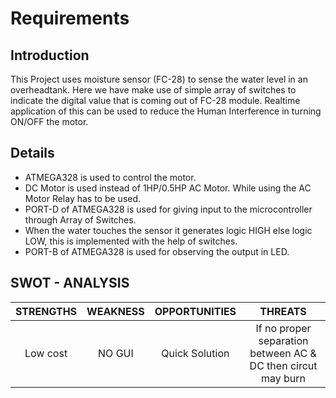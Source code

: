 # Requirements
## Introduction
This Project uses moisture sensor (FC-28) to sense the water level in an overheadtank. 
Here we have make use of simple array of switches to indicate the digital value that is coming out of FC-28 module.
Realtime application of this can be used to reduce the Human Interference in turning ON/OFF the motor.

## Details
* ATMEGA328 is used to control the motor.
* DC Motor is used instead of 1HP/0.5HP AC Motor. While using the AC Motor Relay has to be used.
* PORT-D of ATMEGA328 is used for giving input to the microcontroller through Array of Switches.
* When the water touches the sensor it generates logic HIGH else logic LOW, this is implemented with the help of switches.
* PORT-B of ATMEGA328 is used for observing the output in LED.

## SWOT - ANALYSIS
| STRENGTHS | WEAKNESS | OPPORTUNITIES | THREATS 
|:---:|:---:|:---:|:---:|
| Low cost | NO GUI | Quick Solution | If no proper separation between AC & DC then circut may burn |


